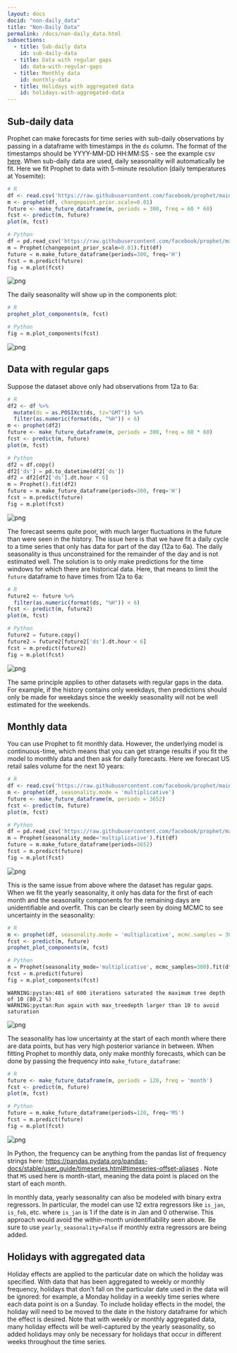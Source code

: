 ```yaml
---
layout: docs
docid: "non-daily_data"
title: "Non-Daily Data"
permalink: /docs/non-daily_data.html
subsections:
  - title: Sub-daily data
    id: sub-daily-data
  - title: Data with regular gaps
    id: data-with-regular-gaps
  - title: Monthly data
    id: monthly-data
  - title: Holidays with aggregated data
    id: holidays-with-aggregated-data
---
```

<a id="sub-daily-data"> </a>

## Sub-daily data



Prophet can make forecasts for time series with sub-daily observations by passing in a dataframe with timestamps in the `ds` column. The format of the timestamps should be YYYY-MM-DD HH:MM:SS - see the example csv [here](https://github.com/facebook/prophet/blob/main/examples/example_yosemite_temps.csv). When sub-daily data are used, daily seasonality will automatically be fit. Here we fit Prophet to data with 5-minute resolution (daily temperatures at Yosemite):


```R
# R
df <- read.csv('https://raw.githubusercontent.com/facebook/prophet/main/examples/example_yosemite_temps.csv')
m <- prophet(df, changepoint.prior.scale=0.01)
future <- make_future_dataframe(m, periods = 300, freq = 60 * 60)
fcst <- predict(m, future)
plot(m, fcst)
```
```python
# Python
df = pd.read_csv('https://raw.githubusercontent.com/facebook/prophet/main/examples/example_yosemite_temps.csv')
m = Prophet(changepoint_prior_scale=0.01).fit(df)
future = m.make_future_dataframe(periods=300, freq='H')
fcst = m.predict(future)
fig = m.plot(fcst)
```

![png](/prophet/static/non-daily_data_files/non-daily_data_4_0.png)


The daily seasonality will show up in the components plot:


```R
# R
prophet_plot_components(m, fcst)
```
```python
# Python
fig = m.plot_components(fcst)
```

![png](/prophet/static/non-daily_data_files/non-daily_data_7_0.png)


<a id="data-with-regular-gaps"> </a>

## Data with regular gaps



Suppose the dataset above only had observations from 12a to 6a:


```R
# R
df2 <- df %>%
  mutate(ds = as.POSIXct(ds, tz="GMT")) %>%
  filter(as.numeric(format(ds, "%H")) < 6)
m <- prophet(df2)
future <- make_future_dataframe(m, periods = 300, freq = 60 * 60)
fcst <- predict(m, future)
plot(m, fcst)
```
```python
# Python
df2 = df.copy()
df2['ds'] = pd.to_datetime(df2['ds'])
df2 = df2[df2['ds'].dt.hour < 6]
m = Prophet().fit(df2)
future = m.make_future_dataframe(periods=300, freq='H')
fcst = m.predict(future)
fig = m.plot(fcst)
```

![png](/prophet/static/non-daily_data_files/non-daily_data_10_0.png)


The forecast seems quite poor, with much larger fluctuations in the future than were seen in the history. The issue here is that we have fit a daily cycle to a time series that only has data for part of the day (12a to 6a). The daily seasonality is thus unconstrained for the remainder of the day and is not estimated well. The solution is to only make predictions for the time windows for which there are historical data. Here, that means to limit the `future` dataframe to have times from 12a to 6a:


```R
# R
future2 <- future %>%
  filter(as.numeric(format(ds, "%H")) < 6)
fcst <- predict(m, future2)
plot(m, fcst)
```
```python
# Python
future2 = future.copy()
future2 = future2[future2['ds'].dt.hour < 6]
fcst = m.predict(future2)
fig = m.plot(fcst)
```

![png](/prophet/static/non-daily_data_files/non-daily_data_13_0.png)


The same principle applies to other datasets with regular gaps in the data. For example, if the history contains only weekdays, then predictions should only be made for weekdays since the weekly seasonality will not be well estimated for the weekends.



<a id="monthly-data"> </a>

## Monthly data



You can use Prophet to fit monthly data. However, the underlying model is continuous-time, which means that you can get strange results if you fit the model to monthly data and then ask for daily forecasts. Here we forecast US retail sales volume for the next 10 years:


```R
# R
df <- read.csv('https://raw.githubusercontent.com/facebook/prophet/main/examples/example_retail_sales.csv')
m <- prophet(df, seasonality.mode = 'multiplicative')
future <- make_future_dataframe(m, periods = 3652)
fcst <- predict(m, future)
plot(m, fcst)
```
```python
# Python
df = pd.read_csv('https://raw.githubusercontent.com/facebook/prophet/main/examples/example_retail_sales.csv')
m = Prophet(seasonality_mode='multiplicative').fit(df)
future = m.make_future_dataframe(periods=3652)
fcst = m.predict(future)
fig = m.plot(fcst)
```

![png](/prophet/static/non-daily_data_files/non-daily_data_16_0.png)


This is the same issue from above where the dataset has regular gaps. When we fit the yearly seasonality, it only has data for the first of each month and the seasonality components for the remaining days are unidentifiable and overfit. This can be clearly seen by doing MCMC to see uncertainty in the seasonality:


```R
# R
m <- prophet(df, seasonality.mode = 'multiplicative', mcmc.samples = 300)
fcst <- predict(m, future)
prophet_plot_components(m, fcst)
```
```python
# Python
m = Prophet(seasonality_mode='multiplicative', mcmc_samples=300).fit(df, show_progress=False)
fcst = m.predict(future)
fig = m.plot_components(fcst)
```
    WARNING:pystan:481 of 600 iterations saturated the maximum tree depth of 10 (80.2 %)
    WARNING:pystan:Run again with max_treedepth larger than 10 to avoid saturation



![png](/prophet/static/non-daily_data_files/non-daily_data_19_1.png)


The seasonality has low uncertainty at the start of each month where there are data points, but has very high posterior variance in between. When fitting Prophet to monthly data, only make monthly forecasts, which can be done by passing the frequency into `make_future_dataframe`:


```R
# R
future <- make_future_dataframe(m, periods = 120, freq = 'month')
fcst <- predict(m, future)
plot(m, fcst)
```
```python
# Python
future = m.make_future_dataframe(periods=120, freq='MS')
fcst = m.predict(future)
fig = m.plot(fcst)
```

![png](/prophet/static/non-daily_data_files/non-daily_data_22_0.png)


In Python, the frequency can be anything from the pandas list of frequency strings here: https://pandas.pydata.org/pandas-docs/stable/user_guide/timeseries.html#timeseries-offset-aliases . Note that `MS` used here is month-start, meaning the data point is placed on the start of each month.



In monthly data, yearly seasonality can also be modeled with binary extra regressors. In particular, the model can use 12 extra regressors like `is_jan`, `is_feb`, etc. where `is_jan` is 1 if the date is in Jan and 0 otherwise. This approach would avoid the within-month unidentifiability seen above. Be sure to use `yearly_seasonality=False` if monthly extra regressors are being added.


<a id="holidays-with-aggregated-data"> </a>

## Holidays with aggregated data



Holiday effects are applied to the particular date on which the holiday was specified. With data that has been aggregated to weekly or monthly frequency, holidays that don't fall on the particular date used in the data will be ignored: for example, a Monday holiday in a weekly time series where each data point is on a Sunday. To include holiday effects in the model, the holiday will need to be moved to the date in the history dataframe for which the effect is desired. Note that with weekly or monthly aggregated data, many holiday effects will be well-captured by the yearly seasonality, so added holidays may only be necessary for holidays that occur in different weeks throughout the time series.

